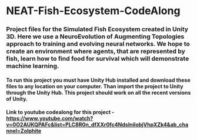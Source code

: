 # NEAT-Fish-Ecosystem-CodeAlong

### Project files for the Simulated Fish Ecosystem created in Unity 3D. Here we use a NeuroEvolution of Augmenting Topologies approach to training and evolving neural networks. We hope to create an environment where agents, that are represented by fish, learn how to find food for survival which will demonstrate machine learning.

#### To run this project you must have Unity Hub installed and download these files to any location on your computer. Than import the project to Unity through the Unity Hub. This project should work on all the recent versions of Unity.

#### Link to youtube codealong for this project - https://www.youtube.com/watch?v=0O2AUKQPAFc&list=PLC8R0n_dfXXr0fc4NdsInilobjVhpXZk4&ab_channel=Zolphite

